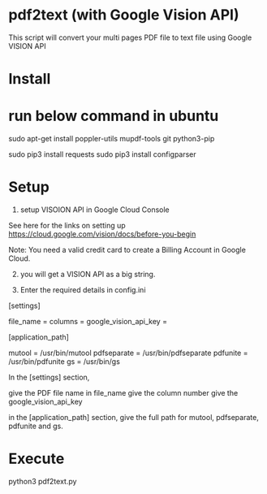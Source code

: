 # pdf2text (with Google Vision API)

This script will convert your multi pages PDF file to text file using Google VISION API


# Install


# run below command in ubuntu

sudo apt-get install poppler-utils mupdf-tools git python3-pip

sudo pip3 install requests
sudo pip3 install configparser


# Setup

1. setup VISOION API in Google Cloud Console

See here for the links on setting up 
https://cloud.google.com/vision/docs/before-you-begin

Note: You need a valid credit card to create a Billing Account in Google Cloud.

2. you will get a VISION API as a big string.

3. Enter the required details in config.ini

[settings]

file_name = 
columns = 
google_vision_api_key =

[application_path]

mutool = /usr/bin/mutool
pdfseparate = /usr/bin/pdfseparate
pdfunite = /usr/bin/pdfunite
gs = /usr/bin/gs


In the [settings] section,

give the PDF file name in file_name
give the column number
give the google_vision_api_key

in the [application_path] section, 
give the full path for mutool, pdfseparate, pdfunite and gs.


# Execute

python3 pdf2text.py






